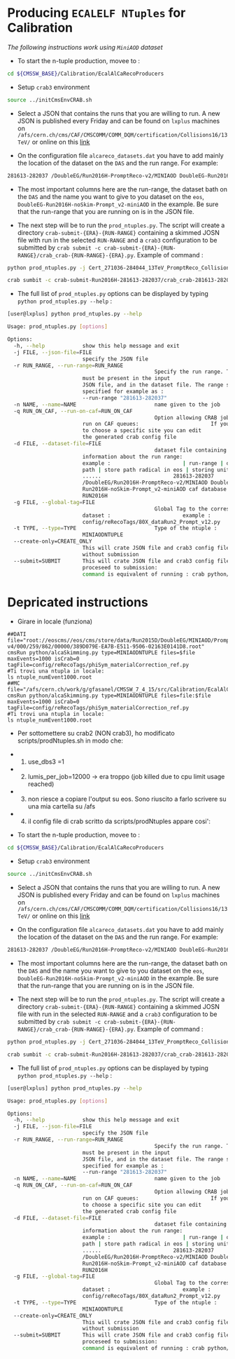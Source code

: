 # Producing `ECALELF NTuples` for Calibration

*The following instructions work using `MiniAOD` dataset*

* To start the n-tuple production, movee to :
```bash 
cd ${CMSSW_BASE}/Calibration/EcalAlCaRecoProducers
```

* Setup `crab3` environment
```bash
source ../initCmsEnvCRAB.sh
```

* Select a JSON that contains the runs that you are willing to run. A new JSON is published every Friday and can be found on `lxplus` machines on `/afs/cern.ch/cms/CAF/CMSCOMM/COMM_DQM/certification/Collisions16/13TeV/`  or online on this [link](https://cms-service-dqm.web.cern.ch/cms-service-dqm/CAF/certification/Collisions16/13TeV/)

* On the configuration file `alcareco_datasets.dat` you have to add mainly the location of the dataset on the `DAS` and the run range. For example:
```org
281613-282037 /DoubleEG/Run2016H-PromptReco-v2/MINIAOD DoubleEG-Run2016H-noSkim-Prompt_v2-miniAOD caf database VALID RUN2016H
```

* The most important columns here are the run-range, the dataset bath on the `DAS` and the name you want to give to you dataset on the `eos`, `DoubleEG-Run2016H-noSkim-Prompt_v2-miniAOD` in the example. Be sure that the run-range that you are running on is in the JSON file. 

* The next step will be to run the `prod_ntuples.py`. The script will create a directory `crab-submit-{ERA}-{RUN-RANGE}` containing a skimmed JOSN file with run in the selected `RUN-RANGE` and a `crab3` configuration to be submitted by `crab submit -c crab-submit-{ERA}-{RUN-RANGE}/crab_crab-{RUN-RANGE}-{ERA}.py`. Example of command :
```bash 
python prod_ntuples.py -j Cert_271036-284044_13TeV_PromptReco_Collisions16_JSON_NoL1T.txt -r "281613-282037" -q False --name PromtReco -g config/reRecoTags/80X_dataRun2_Prompt_v12.py

crab sumbit -c crab-submit-Run2016H-281613-282037/crab_crab-281613-282037-Run2016H.py
```

* The full list of `prod_ntuples.py` options can be displayed by typing `python prod_ntuples.py --help` :
```bash 
[user@lxplus] python prod_ntuples.py --help

Usage: prod_ntuples.py [options]

Options:
  -h, --help            show this help message and exit
  -j FILE, --json-file=FILE
                        specify the JSON file
  -r RUN_RANGE, --run-range=RUN_RANGE
                                               Specify the run range. This
                        must be present in the input
                        JSON file, and in the dataset file. The range shoud be
                        specified for example as :
                        --run-range "281613-282037"
  -n NAME, --name=NAME                         name given to the job
  -q RUN_ON_CAF, --run-on-caf=RUN_ON_CAF
                                               Option allowing CRAB jobs to
                        run on CAF queues:                       If you want
                        to choose a specific site you can edit
                        the generated crab config file
  -d FILE, --dataset-file=FILE
                                               dataset file containing the
                        information about the run range:
                        example :                       | run-range | dataset
                        path | store path radical in eos | storing unit |
                        ......                       281613-282037
                        /DoubleEG/Run2016H-PromptReco-v2/MINIAOD DoubleEG-
                        Run2016H-noSkim-Prompt_v2-miniAOD caf database VALID
                        RUN2016H
  -g FILE, --global-tag=FILE
                                               Global Tag to the corresponding
                        dataset :                       example :
                        config/reRecoTags/80X_dataRun2_Prompt_v12.py
  -t TYPE, --type=TYPE                         Type of the ntuple :
                        MINIAODNTUPLE
  --create-only=CREATE_ONLY
                        This will crate JSON file and crab3 config file
                        without submission
  --submit=SUBMIT       This will crate JSON file and crab3 config files and
                        proceseed to submission:                       This
                        command is equivalent of running : crab python/

```

# Depricated instructions
* Girare in locale (funziona)
```
##DATI
file="root://eoscms//eos/cms/store/data/Run2015D/DoubleEG/MINIAOD/PromptReco-v4/000/259/862/00000/389D079E-EA7B-E511-9506-02163E0141D8.root"
cmsRun python/alcaSkimming.py type=MINIAODNTUPLE files=$file maxEvents=1000 isCrab=0 tagFile=config/reRecoTags/phiSym_materialCorrection_ref.py
#Ti trovi una ntupla in locale:
ls ntuple_numEvent1000.root
##MC
file="/afs/cern.ch/work/g/gfasanel/CMSSW_7_4_15/src/Calibration/EcalAlCaRecoProducers/ZToEE_13TeV_powheg_M_120_200_miniAOD.root"
cmsRun python/alcaSkimming.py type=MINIAODNTUPLE files=file:$file maxEvents=1000 isCrab=0 tagFile=config/reRecoTags/phiSym_materialCorrection_ref.py
#Ti trovi una ntupla in locale:
ls ntuple_numEvent1000.root
```
 
* Per sottomettere su crab2 (NON crab3), ho modificato scripts/prodNtuples.sh in modo che:
* 1) use_dbs3 =1
* 2) lumis_per_job=12000 -> era troppo (job killed due to cpu limit usage reached)
* 3) non riesce a copiare l'output su eos. Sono riuscito a farlo scrivere su una mia cartella su /afs
* 4) il config file di crab scritto da scripts/prodNtuples appare cosi': 

* To start the n-tuple production, movee to :
```bash 
cd ${CMSSW_BASE}/Calibration/EcalAlCaRecoProducers
```

* Setup `crab3` environment
```bash
source ../initCmsEnvCRAB.sh
```

* Select a JSON that contains the runs that you are willing to run. A new JSON is published every Friday and can be found on `lxplus` machines on `/afs/cern.ch/cms/CAF/CMSCOMM/COMM_DQM/certification/Collisions16/13TeV/`  or online on this [link](https://cms-service-dqm.web.cern.ch/cms-service-dqm/CAF/certification/Collisions16/13TeV/)

* On the configuration file `alcareco_datasets.dat` you have to add mainly the location of the dataset on the `DAS` and the run range. For example:
```org
281613-282037 /DoubleEG/Run2016H-PromptReco-v2/MINIAOD DoubleEG-Run2016H-noSkim-Prompt_v2-miniAOD caf database VALID RUN2016H
```

* The most important columns here are the run-range, the dataset bath on the `DAS` and the name you want to give to you dataset on the `eos`, `DoubleEG-Run2016H-noSkim-Prompt_v2-miniAOD` in the example. Be sure that the run-range that you are running on is in the JSON file. 

* The next step will be to run the `prod_ntuples.py`. The script will create a directory `crab-submit-{ERA}-{RUN-RANGE}` containing a skimmed JOSN file with run in the selected `RUN-RANGE` and a `crab3` configuration to be submitted by `crab submit -c crab-submit-{ERA}-{RUN-RANGE}/crab_crab-{RUN-RANGE}-{ERA}.py`. Example of command :
```bash 
python prod_ntuples.py -j Cert_271036-284044_13TeV_PromptReco_Collisions16_JSON_NoL1T.txt -r "281613-282037" -q False --name PromtReco -g config/reRecoTags/80X_dataRun2_Prompt_v12.py

crab sumbit -c crab-submit-Run2016H-281613-282037/crab_crab-281613-282037-Run2016H.py
```

* The full list of `prod_ntuples.py` options can be displayed by typing `python prod_ntuples.py --help` :
```bash 
[user@lxplus] python prod_ntuples.py --help

Usage: prod_ntuples.py [options]

Options:
  -h, --help            show this help message and exit
  -j FILE, --json-file=FILE
                        specify the JSON file
  -r RUN_RANGE, --run-range=RUN_RANGE
                                               Specify the run range. This
                        must be present in the input
                        JSON file, and in the dataset file. The range shoud be
                        specified for example as :
                        --run-range "281613-282037"
  -n NAME, --name=NAME                         name given to the job
  -q RUN_ON_CAF, --run-on-caf=RUN_ON_CAF
                                               Option allowing CRAB jobs to
                        run on CAF queues:                       If you want
                        to choose a specific site you can edit
                        the generated crab config file
  -d FILE, --dataset-file=FILE
                                               dataset file containing the
                        information about the run range:
                        example :                       | run-range | dataset
                        path | store path radical in eos | storing unit |
                        ......                       281613-282037
                        /DoubleEG/Run2016H-PromptReco-v2/MINIAOD DoubleEG-
                        Run2016H-noSkim-Prompt_v2-miniAOD caf database VALID
                        RUN2016H
  -g FILE, --global-tag=FILE
                                               Global Tag to the corresponding
                        dataset :                       example :
                        config/reRecoTags/80X_dataRun2_Prompt_v12.py
  -t TYPE, --type=TYPE                         Type of the ntuple :
                        MINIAODNTUPLE
  --create-only=CREATE_ONLY
                        This will crate JSON file and crab3 config file
                        without submission
  --submit=SUBMIT       This will crate JSON file and crab3 config files and
                        proceseed to submission:                       This
                        command is equivalent of running : crab python/

```


